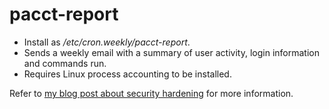 # pacct-report

* Install as _/etc/cron.weekly/pacct-report_. 
* Sends a weekly email with a summary of user activity, login information and commands run. 
* Requires Linux process accounting to be installed. 

Refer to [my blog post about security hardening](https://blog.cetre.co.uk/security-hardening-on-centos-7-red-hat-enterprise-linux-7-amazon-linux/) for more information. 

